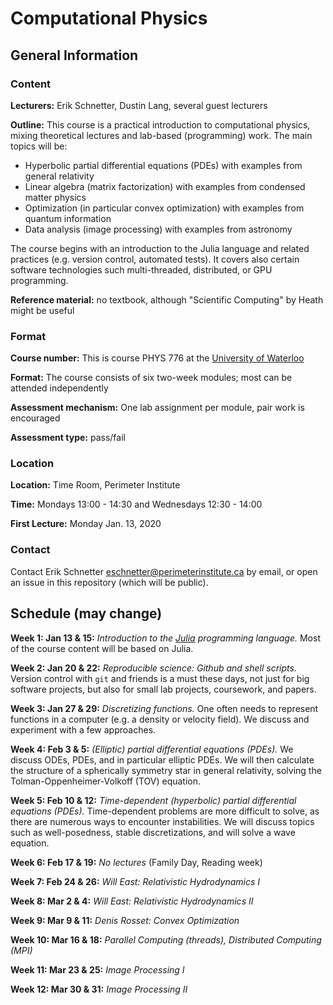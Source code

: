 # Computational Physics

## General Information

### Content

**Lecturers:** Erik Schnetter, Dustin Lang, several guest lecturers

**Outline:** This course is a practical introduction to computational
physics, mixing theoretical lectures and lab-based (programming) work.
The main topics will be:
- Hyperbolic partial differential equations (PDEs) with examples from
  general relativity
- Linear algebra (matrix factorization) with examples from condensed
  matter physics
- Optimization (in particular convex optimization) with examples from
  quantum information
- Data analysis (image processing) with examples from astronomy

The course begins with an introduction to the Julia language and
related practices (e.g. version control, automated tests). It covers
also certain software technologies such multi-threaded, distributed,
or GPU programming.

**Reference material:** no textbook, although "Scientific Computing"
by Heath might be useful

### Format

**Course number:** This is course PHYS 776 at the [University of
Waterloo](https://uwaterloo.ca/physics-astronomy/)

**Format:** The course consists of six two-week modules; most can be
attended independently

**Assessment mechanism:** One lab assignment per module, pair work is
encouraged

**Assessment type:** pass/fail

### Location

**Location:** Time Room, Perimeter Institute

**Time:** Mondays 13:00 - 14:30 and Wednesdays 12:30 - 14:00

**First Lecture:** Monday Jan. 13, 2020

### Contact

Contact Erik Schnetter <eschnetter@perimeterinstitute.ca> by email, or
open an issue in this repository (which will be public).



## Schedule (may change)

**Week 1: Jan 13 & 15:** *Introduction to the
[Julia](https://julialang.org) programming language.* Most of the
course content will be based on Julia.

**Week 2: Jan 20 & 22:** *Reproducible science: Github and shell
scripts.* Version control with `git` and friends is a must these days,
not just for big software projects, but also for small lab projects,
coursework, and papers.

**Week 3: Jan 27 & 29:** *Discretizing functions.* One often needs to
represent functions in a computer (e.g. a density or velocity field).
We discuss and experiment with a few approaches.

**Week 4: Feb 3 & 5:** *(Elliptic) partial differential equations
(PDEs).* We discuss ODEs, PDEs, and in particular elliptic PDEs. We
will then calculate the structure of a spherically symmetry star in
general relativity, solving the Tolman-Oppenheimer-Volkoff (TOV)
equation.

**Week 5: Feb 10 & 12:** *Time-dependent (hyperbolic) partial
differential equations (PDEs).* Time-dependent problems are more
difficult to solve, as there are numerous ways to encounter
instabilities. We will discuss topics such as well-posedness, stable
discretizations, and will solve a wave equation.

**Week 6: Feb 17 & 19:** *No lectures* (Family Day, Reading week)

**Week 7: Feb 24 & 26:** *Will East: Relativistic Hydrodynamics I*

**Week 8: Mar 2 & 4:** *Will East: Relativistic Hydrodynamics II*

**Week 9: Mar 9 & 11:** *Denis Rosset: Convex Optimization*

**Week 10: Mar 16 & 18:** *Parallel Computing (threads), Distributed
Computing (MPI)*

**Week 11: Mar 23 & 25:** *Image Processing I*

**Week 12: Mar 30 & 31:** *Image Processing II*
